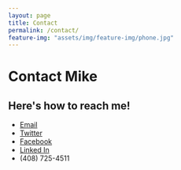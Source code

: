 ```yaml
---
layout: page
title: Contact
permalink: /contact/
feature-img: "assets/img/feature-img/phone.jpg"
---
```

# Contact Mike
## Here's how to reach me!

- [Email](mailto:mikehathaway.com)
- [Twitter](https://twitter.com/mikehathaway)
- [Facebook](https://facebook.com/mikehathaway)
- [Linked In](https://www.linkedin.com/in/hathawaymike/)
- (408) 725-4511